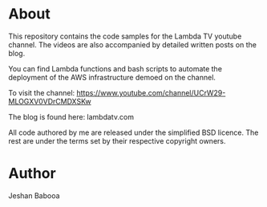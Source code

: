 
# About
This repository contains the code samples for the Lambda TV youtube channel. The videos are also
accompanied by detailed written posts on the blog.

You can find Lambda functions and bash scripts to automate the deployment of the AWS 
infrastructure demoed on the channel. 

To visit the channel:
https://www.youtube.com/channel/UCrW29-MLOGXV0VDrCMDXSKw

The blog is found here:
lambdatv.com

All code authored by me are released under the simplified BSD licence. The rest are under the 
terms set by their respective copyright owners.

# Author
Jeshan Babooa
